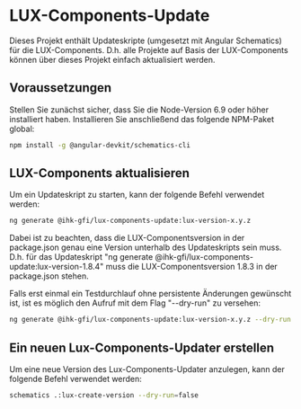 # LUX-Components-Update

Dieses Projekt enthält Updateskripte (umgesetzt mit Angular Schematics) für die LUX-Components. 
D.h. alle Projekte auf Basis der LUX-Components können über dieses Projekt einfach aktualisiert 
werden. 

## Voraussetzungen 

Stellen Sie zunächst sicher, dass Sie die Node-Version 6.9 oder höher installiert haben. 
Installieren Sie anschließend das folgende NPM-Paket global:

```bash
npm install -g @angular-devkit/schematics-cli
```

## LUX-Components aktualisieren

Um ein Updateskript zu starten, kann der folgende Befehl verwendet werden: 

```bash
ng generate @ihk-gfi/lux-components-update:lux-version-x.y.z
```

Dabei ist zu beachten, dass die LUX-Componentsversion in der package.json 
genau eine Version unterhalb des Updateskripts sein muss. D.h.
für das Updateskript "ng generate @ihk-gfi/lux-components-update:lux-version-1.8.4"
muss die LUX-Componentsversion 1.8.3 in der package.json stehen.

Falls erst einmal ein Testdurchlauf ohne persistente Änderungen gewünscht ist, 
ist es möglich den Aufruf mit dem Flag "--dry-run" zu versehen:

```bash
ng generate @ihk-gfi/lux-components-update:lux-version-x.y.z --dry-run
```

## Ein neuen Lux-Components-Updater erstellen

Um eine neue Version des Lux-Components-Updater anzulegen, 
kann der folgende Befehl verwendet werden: 

```bash
schematics .:lux-create-version --dry-run=false
```
